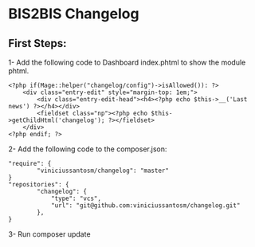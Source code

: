 # BIS2BIS Changelog
## First Steps:
1- Add the following code to Dashboard index.phtml to show the module phtml.
```
<?php if(Mage::helper("changelog/config")->isAllowed()): ?>
    <div class="entry-edit" style="margin-top: 1em;">
        <div class="entry-edit-head"><h4><?php echo $this->__('Last news') ?></h4></div>
        <fieldset class="np"><?php echo $this->getChildHtml('changelog'); ?></fieldset>
    </div>
<?php endif; ?>
```
2- Add the following code to the composer.json:
``` 
"require": {
        "viniciussantosm/changelog": "master"
}
"repositories": {
        "changelog": {
            "type": "vcs",
            "url": "git@github.com:viniciussantosm/changelog.git"
        },
}
```
3- Run composer update
